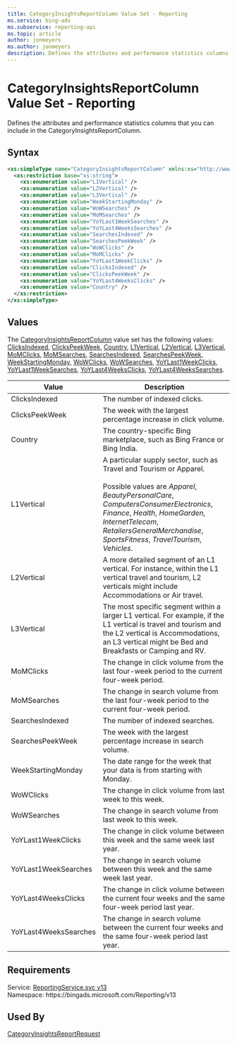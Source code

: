 ```yaml
---
title: CategoryInsightsReportColumn Value Set - Reporting
ms.service: bing-ads
ms.subservice: reporting-api
ms.topic: article
author: jonmeyers
ms.author: jonmeyers
description: Defines the attributes and performance statistics columns that you can include in the CategoryInsightsReportColumn.
---
```

# CategoryInsightsReportColumn Value Set - Reporting
Defines the attributes and performance statistics columns that you can include in the CategoryInsightsReportColumn.

## Syntax
```xml
<xs:simpleType name="CategoryInsightsReportColumn" xmlns:xs="http://www.w3.org/2001/XMLSchema">
  <xs:restriction base="xs:string">
    <xs:enumeration value="L1Vertical" />
    <xs:enumeration value="L2Vertical" />
    <xs:enumeration value="L3Vertical" />
    <xs:enumeration value="WeekStartingMonday" />
    <xs:enumeration value="WoWSearches" />
    <xs:enumeration value="MoMSearches" />
    <xs:enumeration value="YoYLast1WeekSearches" />
    <xs:enumeration value="YoYLast4WeeksSearches" />
    <xs:enumeration value="SearchesIndexed" />
    <xs:enumeration value="SearchesPeekWeek" />
    <xs:enumeration value="WoWClicks" />
    <xs:enumeration value="MoMClicks" />
    <xs:enumeration value="YoYLast1WeekClicks" />
    <xs:enumeration value="ClicksIndexed" />
    <xs:enumeration value="ClicksPeekWeek" />
    <xs:enumeration value="YoYLast4WeeksClicks" />
    <xs:enumeration value="Country" />
  </xs:restriction>
</xs:simpleType>
```

## <a name="values"></a>Values

The [CategoryInsightsReportColumn](categoryinsightsreportcolumn.md) value set has the following values: [ClicksIndexed](#clicksindexed), [ClicksPeekWeek](#clickspeekweek), [Country](#country), [L1Vertical](#l1vertical), [L2Vertical](#l2vertical), [L3Vertical](#l3vertical), [MoMClicks](#momclicks), [MoMSearches](#momsearches), [SearchesIndexed](#searchesindexed), [SearchesPeekWeek](#searchespeekweek), [WeekStartingMonday](#weekstartingmonday), [WoWClicks](#wowclicks), [WoWSearches](#wowsearches), [YoYLast1WeekClicks](#yoylast1weekclicks), [YoYLast1WeekSearches](#yoylast1weeksearches), [YoYLast4WeeksClicks](#yoylast4weeksclicks), [YoYLast4WeeksSearches](#yoylast4weekssearches).

|Value|Description|
|-----------|---------------|
|<a name="clicksindexed"></a>ClicksIndexed|The number of indexed clicks.|
|<a name="clickspeekweek"></a>ClicksPeekWeek|The week with the largest percentage increase in click volume.|
|<a name="country"></a>Country|The country-specific Bing marketplace, such as Bing France or Bing India.|
|<a name="l1vertical"></a>L1Vertical|A particular supply sector, such as Travel and Tourism or Apparel.<br/><br/>Possible values are *Apparel*, *BeautyPersonalCare*, *ComputersConsumerElectronics*, *Finance*, *Health*, *HomeGarden*, *InternetTelecom*, *RetailersGeneralMerchandise*, *SportsFitness*, *TravelTourism*, *Vehicles*.|
|<a name="l2vertical"></a>L2Vertical|A more detailed segment of an L1 vertical. For instance, within the L1 vertical travel and tourism, L2 verticals might include Accommodations or Air travel.|
|<a name="l3vertical"></a>L3Vertical|The most specific segment within a larger L1 vertical. For example, if the L1 vertical is travel and tourism and the L2 vertical is Accommodations, an L3 vertical might be Bed and Breakfasts or Camping and RV.|
|<a name="momclicks"></a>MoMClicks|The change in click volume from the last four-week period to the current four-week period.|
|<a name="momsearches"></a>MoMSearches|The change in search volume from the last four-week period to the current four-week period.|
|<a name="searchesindexed"></a>SearchesIndexed|The number of indexed searches.|
|<a name="searchespeekweek"></a>SearchesPeekWeek|The week with the largest percentage increase in search volume.|
|<a name="weekstartingmonday"></a>WeekStartingMonday|The date range for the week that your data is from starting with Monday.|
|<a name="wowclicks"></a>WoWClicks|The change in click volume from last week to this week.|
|<a name="wowsearches"></a>WoWSearches|The change in search volume from last week to this week.|
|<a name="yoylast1weekclicks"></a>YoYLast1WeekClicks|The change in click volume between this week and the same week last year.|
|<a name="yoylast1weeksearches"></a>YoYLast1WeekSearches|The change in search volume between this week and the same week last year.|
|<a name="yoylast4weeksclicks"></a>YoYLast4WeeksClicks|The change in click volume between the current four weeks and the same four-week period last year.|
|<a name="yoylast4weekssearches"></a>YoYLast4WeeksSearches|The change in search volume between the current four weeks and the same four-week period last year.|

## Requirements
Service: [ReportingService.svc v13](https://reporting.api.bingads.microsoft.com/Api/Advertiser/Reporting/v13/ReportingService.svc)  
Namespace: https\://bingads.microsoft.com/Reporting/v13  

## Used By
[CategoryInsightsReportRequest](categoryinsightsreportrequest.md)  
